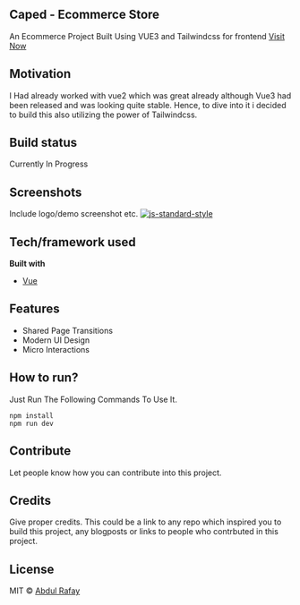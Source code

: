 ## Caped - Ecommerce Store
An Ecommerce Project Built Using VUE3 and Tailwindcss for frontend
[Visit Now](https://gifted-curran-31ee25.netlify.app)
## Motivation
I Had already worked with vue2 which was great already although Vue3 had been released and was looking quite stable. Hence, to dive into it i decided to build this also utilizing the power of Tailwindcss.

## Build status
Currently In Progress




 
## Screenshots
Include logo/demo screenshot etc.
[![js-standard-style](https://img.shields.io/badge/code%20style-standard-brightgreen.svg?style=flat)](https://github.com/feross/standard)

## Tech/framework used

<b>Built with</b>
- [Vue](https://v3.vuejs.org/)

## Features
- Shared Page Transitions
- Modern UI Design
- Micro Interactions


## How to run?
Just Run The Following Commands To Use It.

```
npm install
npm run dev
```
## Contribute

Let people know how you can contribute into this project. 

## Credits
Give proper credits. This could be a link to any repo which inspired you to build this project, any blogposts or links to people who contrbuted in this project. 


## License
MIT © [Abdul Rafay]()
